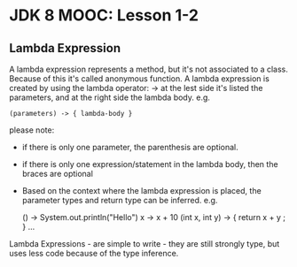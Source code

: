 # JDK 8 MOOC: Lesson 1-2 #

## Lambda Expression ##

A lambda expression represents a method, but it's not associated to a class. 
Because of this it's called anonymous function.
A lambda expression is created by using the lambda operator: ->
at the lest side it's listed the parameters, and at the right side the lambda body.
e.g.

`(parameters) -> { lambda-body }`

please note:
- if there is only one parameter, the parenthesis are optional.
- if there is only one expression/statement in the lambda body, then the braces are optional
- Based on the context where the lambda expression is placed, 
  the parameter types and return type can be inferred.
e.g.

    () -> System.out.println("Hello") 
    x -> x + 10
    (int x, int y) -> { return x + y ; }
...

Lambda Expressions
	- are simple to write
	- they are still strongly type, but uses less code because of the type inference.